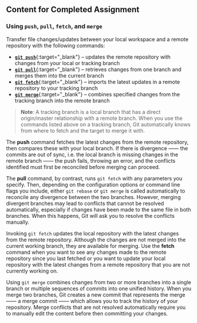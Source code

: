 ## Content for Completed Assignment

### Using <code>push</code>, <code>pull</code>, <code>fetch</code>, and <code>merge</code>

Transfer file changes/updates between your local workspace and a remote repository with the following commands:

- [**`git push`**](https://git-scm.com/docs/git-push){:target="_blank"} – updates the remote repository with changes from your local or tracking branch
- [**`git pull`**](https://git-scm.com/docs/git-pull){:target="_blank"} – retrieves changes from one branch and merges them into the current branch
- [**`git fetch`**](https://git-scm.com/docs/git-fetch){:target="_blank"} – imports the latest updates in a remote repository to your tracking branch
- [**`git merge`**](https://git-scm.com/docs/git-merge){:target="_blank"} – combines specified changes from the tracking branch into the remote branch

> **Note**: A tracking branch is a local branch that has a direct origin/master relationship with a remote branch. When you use the commands listed above on a tracking branch, Git automatically knows from where to fetch and the target to merge it with.

The **push** command fetches the latest changes from the remote repository, then compares these with your local branch. If there is divergence —— the commits are out of sync, i.e. the local branch is missing changes in the remote branch —— the push fails, throwing an error, and the conflicts identified must first be reconciled before merging can proceed.

The **pull** command, by contrast, runs `git fetch` with any parameters you specify. Then, depending on the configuration options or command line flags you include, either `git rebase` or `git merge` is called automatically to reconcile any divergence between the two branches. However, merging divergent branches may lead to conflicts that cannot be resolved automatically, especially if changes have been made to the same file in both branches. When this happens, Git will ask you to resolve the conflicts manually.

Invoking `git fetch` updates the local repository with the latest changes from the remote repository. Although the changes are not merged into the current working branch, they are available for merging. Use the **fetch** command when you want to see any changes made to the remote repository since you last fetched or you want to update your local repository with the latest changes from a remote repository that you are not currently working on.

Using `git merge` combines changes from two or more branches into a single branch or multiple sequences of commits into one unified history. When you merge two branches, Git creates a new commit that represents the merge —— a merge commit —— which allows you to track the history of your repository. Merge conflicts that are not resolved automatically require you to manually edit the content before then committing your changes.
